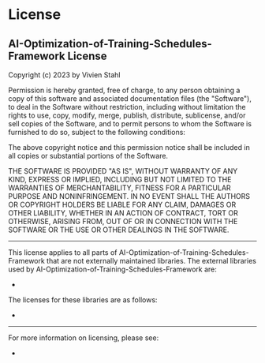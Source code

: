 # License

## AI-Optimization-of-Training-Schedules-Framework License

Copyright (c) 2023 by Vivien Stahl

Permission is hereby granted, free of charge, to any person obtaining a copy of this software and associated documentation files (the "Software"), to deal in the Software without restriction, including without limitation the rights to use, copy, modify, merge, publish, distribute, sublicense, and/or sell copies of the Software, and to permit persons to whom the Software is furnished to do so, subject to the following conditions:

The above copyright notice and this permission notice shall be included in all copies or substantial portions of the Software.

THE SOFTWARE IS PROVIDED "AS IS", WITHOUT WARRANTY OF ANY KIND, EXPRESS OR IMPLIED, INCLUDING BUT NOT LIMITED TO THE WARRANTIES OF MERCHANTABILITY, FITNESS FOR A PARTICULAR PURPOSE AND NONINFRINGEMENT. IN NO EVENT SHALL THE AUTHORS OR COPYRIGHT HOLDERS BE LIABLE FOR ANY CLAIM, DAMAGES OR OTHER LIABILITY, WHETHER IN AN ACTION OF CONTRACT, TORT OR OTHERWISE, ARISING FROM, OUT OF OR IN CONNECTION WITH THE SOFTWARE OR THE USE OR OTHER DEALINGS IN THE SOFTWARE.

---

This license applies to all parts of AI-Optimization-of-Training-Schedules-Framework that are not externally maintained libraries. The external libraries used by AI-Optimization-of-Training-Schedules-Framework are:

- 

The licenses for these libraries are as follows:

- 

---

For more information on licensing, please see:

- 
